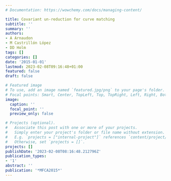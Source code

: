 ```yaml
---
# Documentation: https://wowchemy.com/docs/managing-content/

title: Covariant un-reduction for curve matching
subtitle: ''
summary: ''
authors:
- A Arnaudon
- M Castrillón López
- DD Holm
tags: []
categories: []
date: '2015-01-01'
lastmod: 2023-02-08T09:16:48+01:00
featured: false
draft: false

# Featured image
# To use, add an image named `featured.jpg/png` to your page's folder.
# Focal points: Smart, Center, TopLeft, Top, TopRight, Left, Right, BottomLeft, Bottom, BottomRight.
image:
  caption: ''
  focal_point: ''
  preview_only: false

# Projects (optional).
#   Associate this post with one or more of your projects.
#   Simply enter your project's folder or file name without extension.
#   E.g. `projects = ["internal-project"]` references `content/project/deep-learning/index.md`.
#   Otherwise, set `projects = []`.
projects: []
publishDate: '2023-02-08T08:16:48.212796Z'
publication_types:
- '1'
abstract: ''
publication: '*MFCA2015*'
---
```

